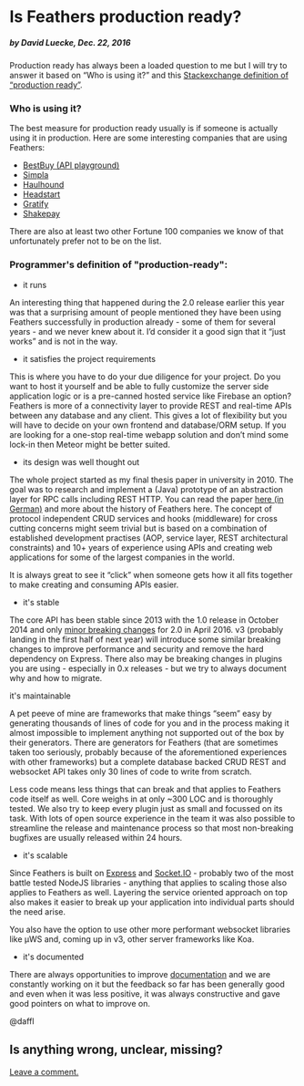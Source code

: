 # Is Feathers production ready?

##### by David Luecke, Dec. 22, 2016

Production ready has always been a loaded question to me but I will try to answer it
based on “Who is using it?” and this
[Stackexchange definition of “production ready”](http://softwareengineering.stackexchange.com/questions/61726/define-production-ready).

### Who is using it?

The best measure for production ready usually is if someone is actually using it in production.
Here are some interesting companies that are using Feathers:

- [BestBuy (API playground)](https://github.com/BestBuy/api-playground)
- [Simpla](https://www.simpla.io/)
- [Haulhound](https://haulhound.com/)
- [Headstart](http://www.headstartapp.com/)
- [Gratify](https://gratifyhq.com/)
- [Shakepay](https://shakepay.co/#/)

There are also at least two other Fortune 100 companies we know of
that unfortunately prefer not to be on the list.

### Programmer's definition of "production-ready":

- it runs

An interesting thing that happened during the 2.0 release earlier this year was that
a surprising amount of people mentioned they have been using Feathers successfully in production
already - some of them for several years - and we never knew about it.
I’d consider it a good sign that it “just works” and is not in the way.

- it satisfies the project requirements

This is where you have to do your due diligence for your project.
Do you want to host it yourself and be able to fully customize the server side application logic
or is a pre-canned hosted service like Firebase an option?
Feathers is more of a connectivity layer to provide REST and real-time APIs between any database
and any client.
This gives a lot of flexibility but you will have to decide on your own frontend
and database/ORM setup.
If you are looking for a one-stop real-time webapp solution
and don’t mind some lock-in then Meteor might be better suited.

- its design was well thought out

The whole project started as my final thesis paper in university in 2010.
The goal was to research and implement a (Java) prototype of an abstraction layer
for RPC calls including REST HTTP. You can read the paper
[here (in German)](https://github.com/daffl/bsc.tex)
and more about the history of Feathers here.
The concept of protocol independent CRUD services and hooks (middleware) for cross cutting concerns
might seem trivial but is based on a combination of established development practises
(AOP, service layer, REST architectural constraints) and 10+ years of experience using APIs
and creating web applications for some of the largest companies in the world.

It is always great to see it “click” when someone gets how it all fits together to make creating and consuming APIs easier.

- it's stable

The core API has been stable since 2013 with the 1.0 release in October 2014 and only
[minor breaking changes](https://docs.feathersjs.com/guides/migrating.html)
for 2.0 in April 2016.
v3 (probably landing in the first half of next year) will introduce some similar breaking changes
to improve performance and security and remove the hard dependency on Express.
There also may be breaking changes in plugins you are using - especially in 0.x releases -
but we try to always document why and how to migrate.

it's maintainable

A pet peeve of mine are frameworks that make things “seem” easy by generating thousands of lines of code for you
and in the process making it almost impossible to implement anything not supported out of the box by their generators.
There are generators for Feathers (that are sometimes taken too seriously,
probably because of the aforementioned experiences with other frameworks)
but a complete database backed CRUD REST and websocket API takes only 30 lines of code to write from scratch.

Less code means less things that can break and that applies to Feathers code itself as well.
Core weighs in at only ~300 LOC and is thoroughly tested.
We also try to keep every plugin just as small and focussed on its task.
With lots of open source experience in the team it was also possible to streamline the release and
maintenance process so that most non-breaking bugfixes are usually released within 24 hours.

- it's scalable

Since Feathers is built on
[Express](http://expressjs.com/) and 
[Socket.IO](http://socket.io/) - probably two of the most battle tested NodeJS libraries -
anything that applies to scaling those also applies to Feathers as well.
Layering the service oriented approach on top also makes it easier to break up your application
into individual parts should the need arise.

You also have the option to use other more performant websocket libraries like µWS and, coming up in v3, other server frameworks like Koa.

- it's documented

There are always opportunities to improve
[documentation](https://docs.feathersjs.com/)
and we are constantly working on it but the feedback so far has been generally good
and even when it was less positive, it was always constructive and gave good pointers on what to improve on.

@daffl

## Is anything wrong, unclear, missing?
[Leave a comment.](https://github.com/eddyystop/feathers-an-introduction/issues/new?title=Comment:Step-Production-ready&body=Comment:Step-Production-ready)

